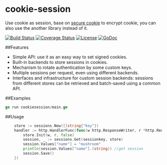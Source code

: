 # cookie-session
Use cookie as session, base on [secure cookie](https://github.com/go-http-utils/cookie) to encrypt cookie, you can also use the another library instead of it.

[![Build Status](https://travis-ci.org/go-http-utils/cookie-session.svg?branch=master)](https://travis-ci.org/go-http-utils/cookie-session)
[![Coverage Status](http://img.shields.io/coveralls/go-http-utils/cookie-session.svg?style=flat-square)](https://coveralls.io/r/go-http-utils/cookie-session)
[![License](http://img.shields.io/badge/license-mit-blue.svg?style=flat-square)](https://raw.githubusercontent.com/go-http-utils/cookie-session/master/LICENSE)
[![GoDoc](http://img.shields.io/badge/go-documentation-blue.svg?style=flat-square)](http://godoc.org/github.com/go-http-utils/cookie-session)

##Features
* Simple API: use it as an easy way to set signed cookies.
* Built-in backends to store sessions in cookies.
* Mechanism to rotate authentication by some custom keys.
* Multiple sessions per request, even using different backends.
* Interfaces and infrastructure for custom session backends: sessions from
  different stores can be retrieved and batch-saved using a common API.

##Examples
```go
go run cookiesession/main.go
```
##Usage
```go
    store := sessions.New([]string{"key"})
	handler := http.HandlerFunc(func(w http.ResponseWriter, r *http.Request) {
		store.Init(w, r, false)
		session, _ := sessions.Get(sessionkey, store)
		session.Values["name"] = "mushroom"
		println(session.Values["name"].(string)) //get session
		session.Save()
	})
```
